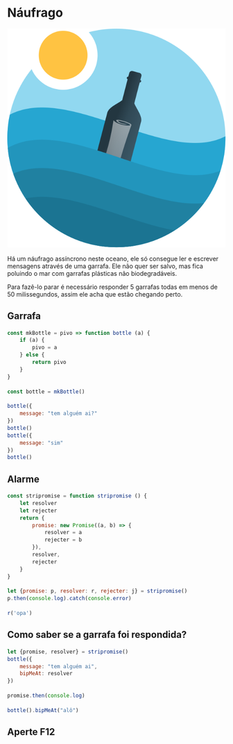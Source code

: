 # Náufrago
![bottle](bottle.png)

Há um náufrago assíncrono neste oceano, ele só consegue ler e escrever mensagens através de uma garrafa. Ele não quer ser salvo, mas fica poluindo o mar com garrafas plásticas não biodegradáveis. 

Para fazê-lo parar é necessário responder 5 garrafas todas em menos de 50 milissegundos, assim ele acha que estão chegando perto.

## Garrafa
```javascript
const mkBottle = pivo => function bottle (a) {
    if (a) {
        pivo = a
    } else {
        return pivo
    }
}

const bottle = mkBottle()

bottle({
    message: "tem alguém ai?"
})
bottle()
bottle({
    message: "sim"
})
bottle()
```

## Alarme
```javascript
const stripromise = function stripromise () {
    let resolver
    let rejecter
    return {
        promise: new Promise((a, b) => {
            resolver = a
            rejecter = b
        }),
        resolver,
        rejecter
    }
}

let {promise: p, resolver: r, rejecter: j} = stripromise()
p.then(console.log).catch(console.error)

r('opa')
```

## Como saber se a garrafa foi respondida?
```javascript
let {promise, resolver} = stripromise()
bottle({
    message: "tem alguém ai",
    bipMeAt: resolver
})

promise.then(console.log)

bottle().bipMeAt("alô")
```

## Aperte F12

<script src="naufrago.js" defer></script>
